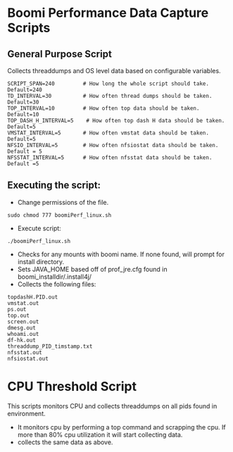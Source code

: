 # Boomi Performance Data Capture Scripts


## General Purpose Script
Collects threaddumps and OS level data based on configurable variables.

   ```
SCRIPT_SPAN=240         # How long the whole script should take. Default=240
TD_INTERVAL=30          # How often thread dumps should be taken. Default=30
TOP_INTERVAL=10         # How often top data should be taken. Default=10
TOP_DASH_H_INTERVAL=5    # How often top dash H data should be taken. Default=5
VMSTAT_INTERVAL=5       # How often vmstat data should be taken. Default=5
NFSIO_INTERVAL=5        # How often nfsiostat data should be taken.  Default = 5
NFSSTAT_INTERVAL=5      # How often nfsstat data should be taken. Default =5
   ```
## Executing the script:

- Change permissions of the file.
```
sudo chmod 777 boomiPerf_linux.sh
```
- Execute script:
```
./boomiPerf_linux.sh
```
- Checks for any mounts with boomi name. If none found, will prompt for install directory.
- Sets JAVA_HOME based off of prof_jre.cfg found in boomi_installdir/.install4j/
- Collects the following files:
```
topdashH.PID.out
vmstat.out
ps.out
top.out
screen.out
dmesg.out
whoami.out
df-hk.out
threaddump_PID_timstamp.txt
nfsstat.out
nfsiostat.out
```


# CPU Threshold Script

This scripts monitors CPU and collects threaddumps on all pids found in environment.
- It monitors cpu by performing a top command and scrapping the cpu.  If more than 80% cpu utilization it will start collecting data.
- collects the same data as above.
